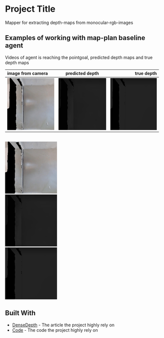 # Project Title

Mapper for extracting depth-maps from monocular-rgb-images

## Examples of working with map-plan baseline agent

Videos of agent is reaching the pointgoal, predicted depth maps and true depth maps

| image from camera | predicted depth | true depth |
| :---         |     :---:      |          ---: |
| <img src="./media/0000.gif" height=170>   | <img src="./media/0000_d.gif" height=170>     | <img src="./media/0000_td.gif" height=170>   |
\
<img src="./media/0000.gif" height=170> \
<img src="./media/0000_d.gif" height=170> \
<img src="./media/0000_td.gif" height=170>

## Built With

* [DenseDepth](https://arxiv.org/abs/1812.11941) - The article the project highly rely on
* [Code](https://github.com/ialhashim/DenseDepth) - The code the project highly rely on
